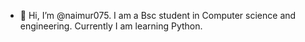 - 👋 Hi, I’m @naimur075. I am a Bsc student in
     Computer science and engineering. 
    Currently I am learning Python.
